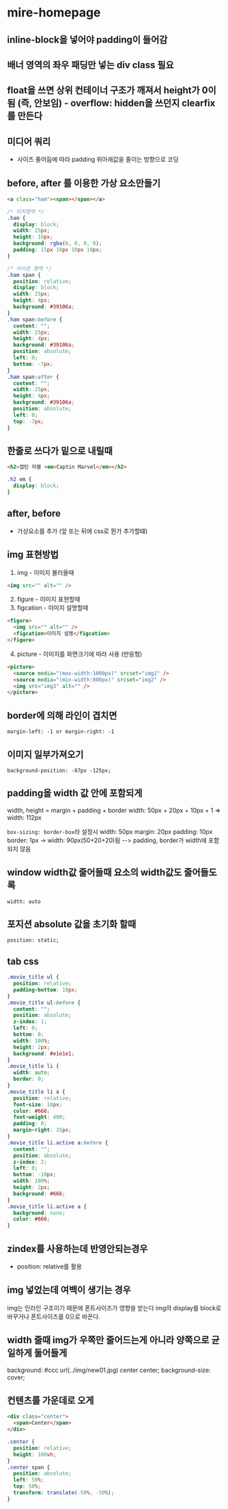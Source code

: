 # mire-homepage

## inline-block을 넣어야 padding이 들어감

## 배너 영역의 좌우 패딩만 넣는 div class 필요

## float을 쓰면 상위 컨테이너 구조가 깨져서 height가 0이 됨 (즉, 안보임) - overflow: hidden을 쓰던지 clearfix를 만든다

## 미디어 쿼리

- 사이즈 줄어듬에 따라 padding 위아래값을 줄이는 방향으로 코딩

## before, after 를 이용한 가상 요소만들기

```html
<a class="ham"><span></span></a>
```

```css
/* 터치영역 */
.ham {
  display: block;
  width: 25px;
  height: 10px;
  background: rgba(0, 0, 0, 0);
  padding: 15px 10px 10px 10px;
}

/* 아이콘 영역 */
.ham span {
  position: relative;
  display: block;
  width: 25px;
  height: 4px;
  background: #39106a;
}
.ham span:before {
  content: "";
  width: 25px;
  height: 4px;
  background: #39106a;
  position: absolute;
  left: 0;
  bottom: -7px;
}
.ham span:after {
  content: "";
  width: 25px;
  height: 4px;
  background: #39106a;
  position: absolute;
  left: 0;
  top: -7px;
}
```

## 한줄로 쓰다가 밑으로 내릴때

```html
<h2>캡틴 마블 <em>Captin Marvel</em></h2>
```

```css
.h2 em {
  display: block;
}
```

## after, before

- 가상요소를 추가 (앞 또는 뒤에 css로 뭔가 추가할떄)

## img 표현방법

1. img - 이미지 불러올때

```html
<img src="" alt="" />
```

2. figure - 이미지 표현할때
3. figcation - 이미지 설명할때

```html
<figure>
  <img src="" alt="" />
  <figcation>이미지 설명</figcation>
</figure>
```

4. picture - 이미지를 화면크기에 따라 사용 (반응형)

```html
<picture>
  <source media="(max-width:1000px)" srcset="img1" />
  <source media="(min-width:800px)" srcset="img2" />
  <img src="img3" alt="" />
</picture>
```

## border에 의해 라인이 겹치면

`margin-left: -1 or margin-right: -1`

## 이미지 일부가져오기

`background-position: -87px -125px;`

## padding을 width 값 안에 포함되게

width, height = margin + padding + border
width: 50px + 20px + 10px + 1 => width: 112px

`box-sizing: border-box`라 설정시
width: 50px margin: 20px padding: 10px border: 1px
-> width: 90px(50+20+20)됨 --> padding, border가 width에 포함되지 않음

## window width값 줄어들때 요소의 width값도 줄어들도록

`width: auto`

## 포지션 absolute 값을 초기화 할때

`position: static;`

## tab css

```css
.movie_title ul {
  position: relative;
  padding-bottom: 10px;
}
.movie_title ul:before {
  content: "";
  position: absolute;
  z-index: 1;
  left: 0;
  bottom: 0;
  width: 100%;
  height: 2px;
  background: #e1e1e1;
}
.movie_title li {
  width: auto;
  border: 0;
}
.movie_title li a {
  position: relative;
  font-size: 18px;
  color: #666;
  font-weight: 400;
  padding: 0;
  margin-right: 35px;
}
.movie_title li.active a:before {
  content: "";
  position: absolute;
  z-index: 2;
  left: 0;
  bottom: -10px;
  width: 100%;
  height: 2px;
  background: #666;
}
.movie_title li.active a {
  background: none;
  color: #666;
}
```

## zindex를 사용하는데 반영안되는경우

- position: relative를 활용

## img 넣었는데 여백이 생기는 경우

img는 인라인 구조이기 때문에 폰트사이즈가 영향을 받는다
img의 display를 block로 바꾸거나 폰트사이즈를 0으로 바꾼다.

## width 줄때 img가 우쪽만 줄어드는게 아니라 양쪽으로 균일하게 둘어들게

background: #ccc url(../img/new01.jpg) center center;
background-size: cover;

## 컨텐츠를 가운데로 오게

```html
<div class="center">
  <span>Center</span>
</div>
```

```css
.center {
  position: relative;
  height: 100vh;
}
.center span {
  position: absolute;
  left: 50%;
  top: 50%;
  transform: translate(-50%, -50%);
}
```
